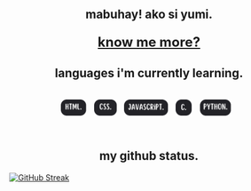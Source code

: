 <body>
  <div align="center">
    <h2 style='margin: 0;'>mabuhay! ako si yumi.</h2>
    <h3> <a class="webLink" style='font-size: 24px; font-weight: bold;' href="https://bento.me/yumiclmpn" target="_blank">know me more?</a> </h3>
    <h2>languages i'm currently learning.</h2>
  </div>

  <br>
    
  <div align = "center" width: 60%;>
    <img src='html.png' style='height: 30px;   margin-right: 10px; margin-bottom: 10px;'>
    <img src='css.png' style='height: 30px;   margin-right: 10px; margin-bottom: 10px;'>
    <img src='javascript.png' style='height: 30px;   margin-right: 10px; margin-bottom: 10px;'>
    <img src='c.png' style='height: 30px;   margin-right: 10px; margin-bottom: 10px;'>
    <img src='python.png' style='height: 30px;   margin-right: 10px; margin-bottom: 10px;'>
  </div>
    
  <br>

  <div align = "center" width: 60%;>
    <h2>my github status.</h2>
    <div style="display: flex; justify-content: space-between;">
      <a href="https://git.io/streak-stats"><img src="https://streak-stats.demolab.com?user=YumiClmpn&theme=graywhite&hide_border=true" alt="GitHub Streak" /></a>
    </div>
  </div>
